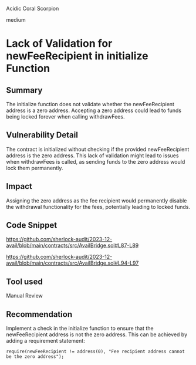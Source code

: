 Acidic Coral Scorpion

medium

# Lack of Validation for newFeeRecipient in initialize Function

## Summary
The initialize function does not validate whether the newFeeRecipient address is a zero address. Accepting a zero address could lead to funds being locked forever when calling withdrawFees.
## Vulnerability Detail
The contract is initialized without checking if the provided newFeeRecipient address is the zero address. This lack of validation might lead to issues when withdrawFees is called, as sending funds to the zero address would lock them permanently.
## Impact
Assigning the zero address as the fee recipient would permanently disable the withdrawal functionality for the fees, potentially leading to locked funds.
## Code Snippet
https://github.com/sherlock-audit/2023-12-avail/blob/main/contracts/src/AvailBridge.sol#L87-L89

https://github.com/sherlock-audit/2023-12-avail/blob/main/contracts/src/AvailBridge.sol#L94-L97
## Tool used

Manual Review

## Recommendation
Implement a check in the initialize function to ensure that the newFeeRecipient address is not the zero address. This can be achieved by adding a requirement statement:
```solidity
require(newFeeRecipient != address(0), "Fee recipient address cannot be the zero address");
```
